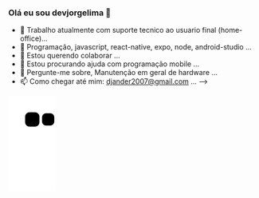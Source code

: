 ### Olá eu sou devjorgelima 👋

- 🔭 Trabalho atualmente com suporte tecnico ao usuario final (home-office)...
- 🌱 Programação, javascript, react-native, expo, node, android-studio ...
- 👯 Estou querendo colaborar ...
- 🤔 Estou procurando ajuda com programação mobile ...
- 💬 Pergunte-me sobre, Manutenção em geral de hardware ...
- 📫 Como chegar até mim: djander2007@gmail.com ... -->

![snake gif](https://github.com/devjorgelima/devjorgelima/blob/output/github-contribution-grid-snake.svg)
